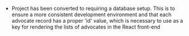 - Project has been converted to requiring a database setup. This is to ensure a more consistent development environment and that each advocate record has a proper 'id' value, which is necessary to use as a key for rendering the lists of advocates in the React front-end